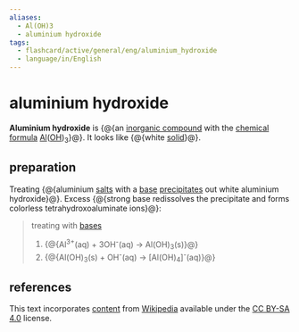 ```yaml
---
aliases:
  - Al(OH)3
  - aluminium hydroxide
tags:
  - flashcard/active/general/eng/aluminium_hydroxide
  - language/in/English
---
```


# aluminium hydroxide

__Aluminium hydroxide__ is {@{an [inorganic compound](inorganic%20compound.md) with the [chemical formula](chemical%20formula.md) [Al](aluminium.md)([OH](hydroxide.md))<sub>3</sub>}@}. It looks like {@{white [solid](solid.md)}@}. <!--SR:!2026-07-07,913,330!2025-07-10,544,270-->

## preparation

Treating {@{aluminium [salts](salt%20(chemistry).md) with a [base](base%20(chemistry).md) [precipitates](precipitate.md) out white aluminium hydroxide}@}. Excess {@{strong base redissolves the precipitate and forms colorless tetrahydroxoaluminate ions}@}: <!--SR:!2025-08-28,558,270!2027-03-15,1028,290-->

> treating with [bases](base%20(chemistry).md)
>
> 1. {@{Al<sup>3+</sup>(aq) + 3OH<sup>-</sup>(aq) → Al(OH)<sub>3</sub>(s)}@}
> 2. {@{Al(OH)<sub>3</sub>(s) + OH<sup>-</sup>(aq) → \[Al(OH)<sub>4</sub>\]<sup>-</sup>(aq)}@} <!--SR:!2026-11-20,959,330!2028-03-03,1197,290-->

## references

This text incorporates [content](https://en.wikipedia.org/wiki/aluminium_hydroxide) from [Wikipedia](Wikipedia.md) available under the [CC BY-SA 4.0](https://creativecommons.org/licenses/by-sa/4.0/) license.
